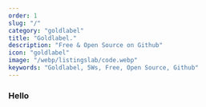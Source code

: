 ```yaml
---
order: 1
slug: "/"
category: "goldlabel"
title: "Goldlabel."
description: "Free & Open Source on Github"
icon: "goldlabel"
image: "/webp/listingslab/code.webp"
keywords: "Goldlabel, 5Ws, Free, Open Source, Github"
---
```

### Hello